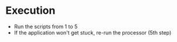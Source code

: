 # Execution

- Run the scripts from 1 to 5
- If the application won't get stuck, re-run the processor (5th step)
